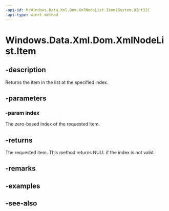 ```yaml
---
-api-id: M:Windows.Data.Xml.Dom.XmlNodeList.Item(System.UInt32)
-api-type: winrt method
---
```


<!-- Method syntax
public Windows.Data.Xml.Dom.IXmlNode Item(System.UInt32 index)
-->

# Windows.Data.Xml.Dom.XmlNodeList.Item

## -description
Returns the item in the list at the specified index.

## -parameters
### -param index
The zero-based index of the requested item.

## -returns
The requested item. This method returns NULL if the index is not valid.

## -remarks

## -examples

## -see-also
